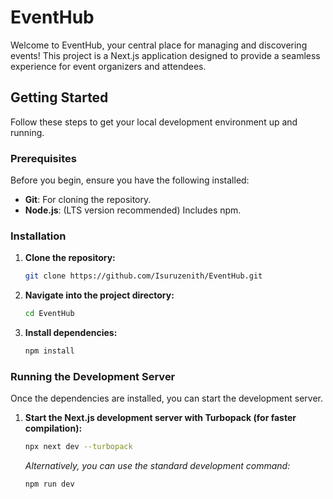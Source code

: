 # EventHub

Welcome to EventHub, your central place for managing and discovering events! This project is a Next.js application designed to provide a seamless experience for event organizers and attendees.

## Getting Started

Follow these steps to get your local development environment up and running.

### Prerequisites

Before you begin, ensure you have the following installed:

*   **Git**: For cloning the repository.
*   **Node.js**: (LTS version recommended) Includes npm.

### Installation

1.  **Clone the repository:**

    ```bash
    git clone https://github.com/Isuruzenith/EventHub.git
    ```

2.  **Navigate into the project directory:**

    ```bash
    cd EventHub
    ```

3.  **Install dependencies:**

    ```bash
    npm install
    ```

### Running the Development Server

Once the dependencies are installed, you can start the development server.

1.  **Start the Next.js development server with Turbopack (for faster compilation):**

    ```bash
    npx next dev --turbopack
    ```

    *Alternatively, you can use the standard development command:*

    ```bash
    npm run dev
    
